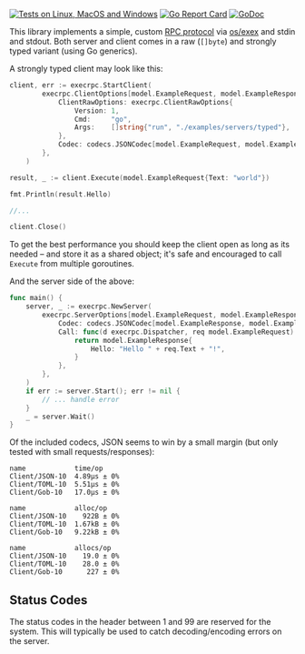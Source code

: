 [![Tests on Linux, MacOS and Windows](https://github.com/bep/execrpc/workflows/Test/badge.svg)](https://github.com/bep/execrpc/actions?query=workflow:Test)
[![Go Report Card](https://goreportcard.com/badge/github.com/bep/execrpc)](https://goreportcard.com/report/github.com/bep/execrpc)
[![GoDoc](https://godoc.org/github.com/bep/execrpc?status.svg)](https://godoc.org/github.com/bep/execrpc)

This library implements a simple, custom [RPC protocol](https://en.wikipedia.org/wiki/Remote_procedure_call) via [os/exex](https://pkg.go.dev/os/exec) and stdin and stdout. Both server and client comes in a raw (`[]byte`) and strongly typed variant (using Go generics).

A strongly typed client may look like this:

```go
client, err := execrpc.StartClient(
		execrpc.ClientOptions[model.ExampleRequest, model.ExampleResponse]{
			ClientRawOptions: execrpc.ClientRawOptions{
				Version: 1,
				Cmd:     "go",
				Args:    []string{"run", "./examples/servers/typed"},
			},
			Codec: codecs.JSONCodec[model.ExampleRequest, model.ExampleResponse]{},
		},
	)

result, _ := client.Execute(model.ExampleRequest{Text: "world"})

fmt.Println(result.Hello)

//...

client.Close()

```

To get the best performance you should keep the client open as long as its needed – and store it as a shared object; it's safe and encouraged to call `Execute` from multiple goroutines.

And the server side of the above:

```go
func main() {
	server, _ := execrpc.NewServer(
		execrpc.ServerOptions[model.ExampleRequest, model.ExampleResponse]{
			Codec: codecs.JSONCodec[model.ExampleResponse, model.ExampleRequest]{},
			Call: func(d execrpc.Dispatcher, req model.ExampleRequest) model.ExampleResponse {
				return model.ExampleResponse{
					Hello: "Hello " + req.Text + "!",
				}
			},
		},
	)
	if err := server.Start(); err != nil {
		// ... handle error
	}
	_ = server.Wait()
}
```

Of the included codecs, JSON seems to win by a small margin (but only tested with small requests/responses):

```bsh
name            time/op
Client/JSON-10  4.89µs ± 0%
Client/TOML-10  5.51µs ± 0%
Client/Gob-10   17.0µs ± 0%

name            alloc/op
Client/JSON-10    922B ± 0%
Client/TOML-10  1.67kB ± 0%
Client/Gob-10   9.22kB ± 0%

name            allocs/op
Client/JSON-10    19.0 ± 0%
Client/TOML-10    28.0 ± 0%
Client/Gob-10      227 ± 0%
```

## Status Codes

The status codes in the header between 1 and 99 are reserved for the system. This will typically be used to catch decoding/encoding errors on the server.